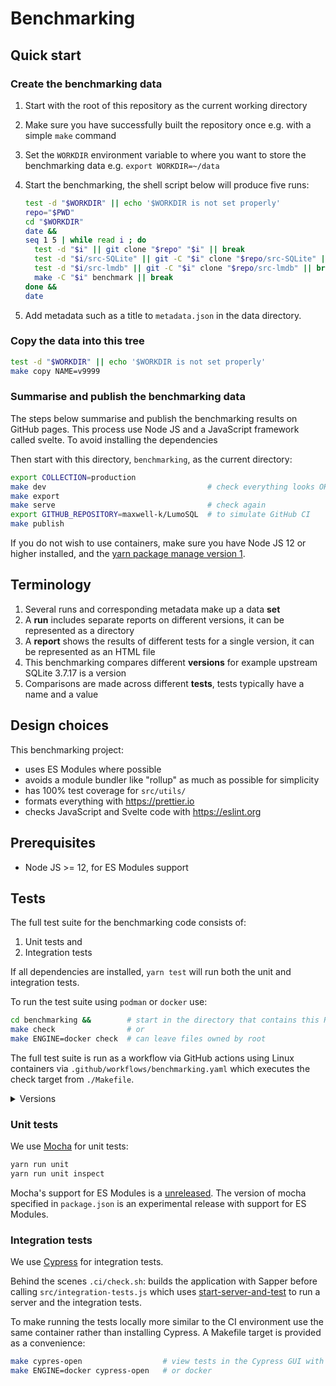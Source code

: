 # Benchmarking

## Quick start

### Create the benchmarking data

1. Start with the root of this repository as the current working directory
2. Make sure you have successfully built the repository once e.g. with a simple
   `make` command
3. Set the `WORKDIR` environment variable to where you want to store the
   benchmarking data e.g. `export WORKDIR=~/data`
4. Start the benchmarking, the shell script below will produce five runs:

   ```sh
   test -d "$WORKDIR" || echo '$WORKDIR is not set properly'
   repo="$PWD"
   cd "$WORKDIR"
   date &&
   seq 1 5 | while read i ; do
     test -d "$i" || git clone "$repo" "$i" || break
     test -d "$i/src-SQLite" || git -C "$i" clone "$repo/src-SQLite" || break
     test -d "$i/src-lmdb" || git -C "$i" clone "$repo/src-lmdb" || break
     make -C "$i" benchmark || break
   done &&
   date
   ```

5. Add metadata such as a title to `metadata.json` in the data directory.

### Copy the data into this tree

```sh
test -d "$WORKDIR" || echo '$WORKDIR is not set properly'
make copy NAME=v9999
```

### Summarise and publish the benchmarking data

The steps below summarise and publish the benchmarking results on GitHub pages.
This process use Node JS and a JavaScript framework called svelte. To avoid
installing the dependencies

Then start with this directory, `benchmarking`, as the current directory:

```sh
export COLLECTION=production
make dev                                    # check everything looks OK
make export
make serve                                  # check again
export GITHUB_REPOSITORY=maxwell-k/LumoSQL  # to simulate GitHub CI
make publish
```

If you do not wish to use containers, make sure you have Node JS 12 or higher
installed, and the
[yarn package manage version 1](https://classic.yarnpkg.com/lang/en/).

## Terminology

1. Several runs and corresponding metadata make up a data **set**
2. A **run** includes separate reports on different versions, it can be
   represented as a directory
3. A **report** shows the results of different tests for a single version, it
   can be represented as an HTML file
4. This benchmarking compares different **versions** for example upstream SQLite
   3.7.17 is a version
5. Comparisons are made across different **tests**, tests typically have a name
   and a value

## Design choices

This benchmarking project:

- uses ES Modules where possible
- avoids a module bundler like "rollup" as much as possible for simplicity
- has 100% test coverage for `src/utils/`
- formats everything with https://prettier.io
- checks JavaScript and Svelte code with https://eslint.org

## Prerequisites

- Node JS >= 12, for ES Modules support

## Tests

The full test suite for the benchmarking code consists of:

1. Unit tests and
2. Integration tests

If all dependencies are installed, `yarn test` will run both the unit and
integration tests.

To run the test suite using `podman` or `docker` use:

```sh
cd benchmarking &&        # start in the directory that contains this README
make check                # or
make ENGINE=docker check  # can leave files owned by root
```

The full test suite is run as a workflow via GitHub actions using Linux
containers via `.github/workflows/benchmarking.yaml` which executes the check
target from `./Makefile`.

<details>

<summary>Versions</summary>

These instructions were most recently tested with:

```sh
$ node --version
v12.15.0
$ yarn --version
1.22.4
$ podman --version
podman version 1.6.1
```

</details>

### Unit tests

We use [Mocha](https://mochajs.org) for unit tests:

```sh
yarn run unit
yarn run unit inspect
```

Mocha's support for ES Modules is a
[unreleased](https://github.com/mochajs/mocha/pull/4038). The version of mocha
specified in `package.json` is an experimental release with support for ES
Modules.

### Integration tests

We use [Cypress](https://cypress.io) for integration tests.

Behind the scenes `.ci/check.sh`: builds the application with Sapper before
calling `src/integration-tests.js` which uses [start-server-and-test] to run a
server and the integration tests.

To make running the tests locally more similar to the CI environment use the
same container rather than installing Cypress. A Makefile target is provided as
a convenience:

```sh
make cypres-open                  # view tests in the Cypress GUI with podman
make ENGINE=docker cypress-open   # or docker
```

</details>

[the official instructions]:
  https://classic.yarnpkg.com/en/docs/install/#centos-stable
[start-server-and-test]: https://www.npmjs.com/package/start-server-and-test

